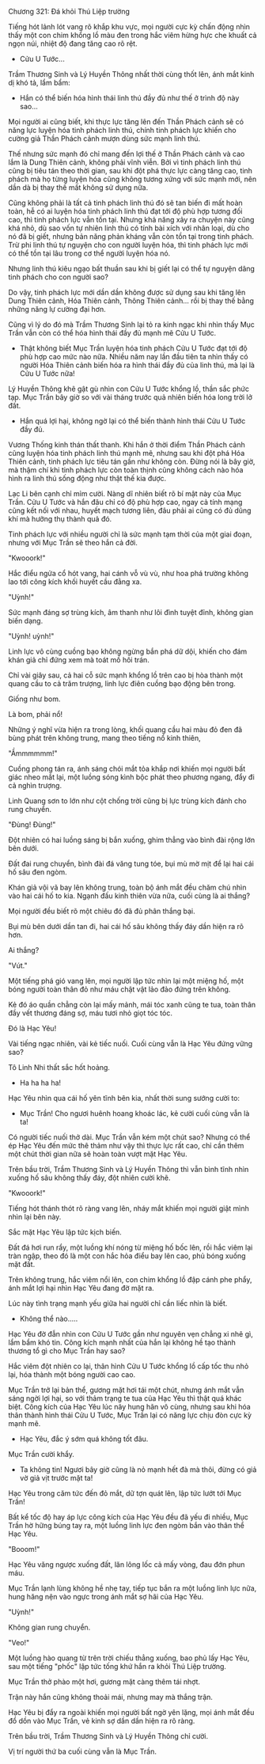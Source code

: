 




Chương 321: Đá khỏi Thú Liệp trường


Tiếng hót lảnh lót vang rõ khắp khu vực, mọi người cực kỳ chấn động nhìn thấy một con chim khổng lồ màu đen trong hắc viêm hừng hực che khuất cả ngọn núi, nhiệt độ đang tăng cao rõ rệt.

- Cửu U Tước...

Trầm Thương Sinh và Lý Huyền Thông nhất thời cùng thốt lên, ánh mắt kinh dị khó tả, lẩm bẩm:

- Hắn có thể biến hóa hình thái linh thú đầy đủ như thế ở trình độ này sao...

Mọi người ai cũng biết, khi thực lực tăng lên đến Thần Phách cảnh sẽ có năng lực luyện hóa tinh phách linh thú, chính tinh phách lực khiến cho cường giả Thần Phách cảnh mượn dùng sức mạnh linh thú.

Thế nhưng sức mạnh đó chỉ mang đến lợi thế ở Thần Phách cảnh và cao lắm là Dung Thiên cảnh, không phải vĩnh viễn. Bởi vì tinh phách linh thú cũng bị tiêu tán theo thời gian, sau khi đột phá thực lực càng tăng cao, tinh phách mà họ từng luyện hóa cũng không tương xứng với sức mạnh mới, nên dần dà bị thay thế mất không sử dụng nữa.

Cũng không phải là tất cả tinh phách linh thú đó sẽ tan biến đi mất hoàn toàn, hễ có ai luyện hóa tinh phách linh thú đạt tới độ phù hợp tương đối cao, thì tinh phách lực vẫn tồn tại. Nhưng khả năng xảy ra chuyện này cũng khá nhỏ, dù sao vốn tự nhiên linh thú có tính bài xích với nhân loại, dù cho nó đã bị giết, nhưng bản năng phản kháng vẫn còn tồn tại trong tinh phách. Trừ phi linh thú tự nguyện cho con người luyện hóa, thì tinh phách lực mới có thể tồn tại lâu trong cơ thể người luyện hóa nó.

Nhưng linh thú kiêu ngạo bất thuần sau khi bị giết lại có thể tự nguyện dâng tinh phách cho con người sao?

Do vậy, tinh phách lực mới dần dần không được sử dụng sau khi tăng lên Dung Thiên cảnh, Hóa Thiên cảnh, Thông Thiên cảnh... rồi bị thay thế bằng những năng lự cường đại hơn.

Cũng vì lý do đó mà Trầm Thương Sinh lại tỏ ra kinh ngạc khi nhìn thấy Mục Trần vẫn còn có thể hóa hình thái đầy đủ mạnh mẽ Cửu U Tước.

- Thật không biết Mục Trần luyện hóa tinh phách Cửu U Tước đạt tới độ phù hợp cao mức nào nữa. Nhiều năm nay lần đầu tiên ta nhìn thấy có người Hóa Thiên cảnh biến hóa ra hình thái đầy đủ của linh thú, mà lại là Cửu U Tước nữa!

Lý Huyền Thông khẽ gật gù nhìn con Cửu U Tước khổng lồ, thần sắc phức tạp. Mục Trần bây giờ so với vài tháng trước quả nhiên biến hóa long trời lở đất.

- Hắn quá lợi hại, không ngờ lại có thể biến thành hình thái Cửu U Tước đầy đủ.

Vương Thống kinh thán thất thanh. Khi hắn ở thời điểm Thần Phách cảnh cũng luyện hóa tinh phách linh thú mạnh mẽ, nhưng sau khi đột phá Hóa Thiên cảnh, tinh phách lực tiêu tán gần như không còn. Đừng nói là bây giờ, mà thậm chí khi tinh phách lực còn toàn thịnh cũng không cách nào hóa hình ra linh thú sống động như thật thế kia được.

Lạc Li bên cạnh chỉ mỉm cười. Nàng dĩ nhiên biết rõ bí mật này của Mục Trần. Cửu U Tước và hắn đâu chỉ có độ phù hợp cao, ngay cả tính mạng cũng kết nối với nhau, huyết mạch tương liên, đâu phải ai cũng có đủ dũng khí mà hưởng thụ thành quả đó.

Tinh phách lực với nhiều người chỉ là sức mạnh tạm thời của một giai đoạn, nhưng với Mục Trần sẽ theo hắn cả đời.

"Kwooork!"

Hắc điểu ngửa cổ hót vang, hai cánh vỗ vù vù, như hoa phá trường không lao tới công kích khối huyết cầu đằng xa.

"Uỳnh!"

Sức mạnh đáng sợ trùng kích, âm thanh như lôi đình tuyệt đỉnh, không gian biến dạng.

"Uỳnh! uỳnh!"

Linh lực vô cùng cuồng bạo không ngừng bắn phá dữ dội, khiến cho đám khán giả chỉ đứng xem mà toát mồ hôi trán.

Chỉ vài giây sau, cả hai cỗ sức mạnh khổng lồ trên cao bị hòa thành một quang cầu to cả trăm trượng, linh lực điên cuồng bạo động bên trong.

Giống như bom.

Là bom, phải nổ!

Những ý nghĩ vừa hiện ra trong lòng, khối quang cầu hai màu đỏ đen đã bùng phát trên không trung, mang theo tiếng nổ kinh thiên,

"Ầmmmmmm!"

Cuồng phong tán ra, ánh sáng chói mắt tỏa khắp nơi khiến mọi người bất giác nheo mắt lại, một luồng sóng kình bộc phát theo phương ngang, đẩy đi cả nghìn trượng.

Linh Quang sơn to lớn như cột chống trời cũng bị lực trùng kích đánh cho rung chuyển.

"Đùng! Đùng!"

Đột nhiên có hai luồng sáng bị bắn xuống, ghim thẳng vào bình đài rộng lớn bên dưới.

Đất đai rung chuyển, bình đài đá văng tung tóe, bụi mù mờ mịt để lại hai cái hố sâu đen ngòm.

Khán giả vội vã bay lên không trung, toàn bộ ánh mắt đều chăm chú nhìn vào hai cái hố to kia. Ngạnh đấu kinh thiên vừa nữa, cuối cùng là ai thắng?

Mọi người đều biết rõ một chiêu đó đã đủ phân thắng bại.

Bụi mù bên dưới dần tan đi, hai cái hố sâu không thấy đáy dần hiện ra rõ hơn.

Ai thắng?

"Vút."

Một tiếng phá gió vang lên, mọi người lập tức nhìn lại một miệng hố, một bóng người toàn thân đỏ như máu chật vật lảo đảo đứng trên không.

Kẻ đó áo quần chẳng còn lại mấy mảnh, mái tóc xanh cũng te tua, toàn thân đầy vết thương đáng sợ, máu tươi nhỏ giọt tóc tóc.

Đó là Hạc Yêu!

Vài tiếng ngạc nhiên, vài kẻ tiếc nuối. Cuối cùng vẫn là Hạc Yêu đứng vững sao?

Tô Linh Nhi thất sắc hốt hoảng.

- Ha ha ha ha!

Hạc Yêu nhìn qua cái hố yên tĩnh bên kia, nhất thời sung sướng cười to:

- Mục Trần! Cho ngươi huênh hoang khoác lác, kẻ cười cuối cùng vẫn là ta!

Có người tiếc nuối thở dài. Mục Trần vẫn kém một chút sao? Nhưng có thể ép Hạc Yêu đến mức thê thảm như vậy thì thực lực rất cao, chỉ cần thêm một chút thời gian nữa sẽ hoàn toàn vượt mặt Hạc Yêu.

Trên bầu trời, Trầm Thương Sinh và Lý Huyền Thông thì vẫn bình tĩnh nhìn xuống hố sâu không thấy đáy, đột nhiên cười khẽ.

"Kwooork!"

Tiếng hót thánh thót rõ ràng vang lên, nháy mắt khiến mọi người giật mình nhìn lại bên này.

Sắc mặt Hạc Yêu lập tức kịch biến.

Đất đá hơi run rẩy, một luồng khí nóng từ miệng hố bốc lên, rồi hắc viêm lại tràn ngập, theo đó là một con hắc hỏa điểu bay lên cao, phủ bóng xuống mặt đất.

Trên không trung, hắc viêm nổi lên, con chim khổng lồ đập cánh phe phẩy, ánh mắt lợi hại nhìn Hạc Yêu đang đờ mặt ra.

Lúc này tình trạng mạnh yếu giữa hai người chỉ cần liếc nhìn là biết.

- Không thể nào.....

Hạc Yêu đờ đẫn nhìn con Cửu U Tước gần như nguyên vẹn chẳng xi nhê gì, lẩm bẩm khó tin. Công kích mạnh nhất của hắn lại không hề tạo thành thương tổ gì cho Mục Trần hay sao?

Hắc viêm đột nhiên co lại, thân hình Cửu U Tước khổng lồ cấp tốc thu nhỏ lại, hóa thành một bóng người cao cao.

Mục Trần trở lại bản thể, gương mặt hơi tái một chút, nhưng ánh mắt vẫn sáng ngời lợi hại, so với thảm trạng te tua của Hạc Yêu thì thật quá khác biệt. Công kích của Hạc Yêu lúc nãy hung hãn vô cùng, nhưng sau khi hóa thân thành hình thái Cửu U Tước, Mục Trần lại có năng lực chịu đòn cực kỳ mạnh mẽ.

- Hạc Yêu, đắc ý sớm quá không tốt đâu.

Mục Trần cười khẩy.

- Ta không tin! Ngươi bây giờ cũng là nỏ mạnh hết đà mà thôi, đừng có giả vờ giả vịt trước mặt ta!

Hạc Yêu trong căm tức đến đỏ mắt, dữ tợn quát lên, lập tức lướt tới Mục Trần!

Bất kể tốc độ hay áp lực công kích của Hạc Yêu đều đã yếu đi nhiều, Mục Trần hờ hững búng tay ra, một luồng linh lực đen ngòm bắn vào thân thể Hạc Yêu.

"Booom!"

Hạc Yêu văng ngược xuống đất, lăn lông lốc cả mấy vòng, đau đớn phun máu.

Mục Trần lạnh lùng không hề nhẹ tay, tiếp tục bắn ra một luồng linh lực nữa, hung hăng nện vào ngực trong ánh mắt sợ hãi của Hạc Yêu.

"Uỳnh!"

Không gian rung chuyển.

"Veo!"

Một luồng hào quang từ trên trời chiếu thẳng xuống, bao phủ lấy Hạc Yêu, sau một tiếng "phốc" lập tức tống khứ hắn ra khỏi Thú Liệp trường.

Mục Trần thở phào một hơi, gương mặt càng thêm tái nhợt.

Trận này hắn cũng không thoải mái, nhưng may mà thắng trận.

Hạc Yêu bị đẩy ra ngoài khiến mọi người bất ngờ yên lặng, mọi ánh mắt đều đổ dồn vào Mục Trần, vẻ kinh sợ dần dần hiện ra rõ ràng.

Trên bầu trời, Trầm Thương Sinh và Lý Huyền Thông chỉ cười.

Vị trí người thứ ba cuối cùng vẫn là Mục Trần.




